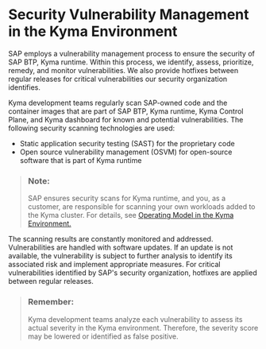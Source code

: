 <!-- loiob1b0a6418965450d966faaa152785ce2 -->

# Security Vulnerability Management in the Kyma Environment

SAP employs a vulnerability management process to ensure the security of SAP BTP, Kyma runtime. Within this process, we identify, assess, prioritize, remedy, and monitor vulnerabilities. We also provide hotfixes between regular releases for critical vulnerabilities our security organization identifies.

Kyma development teams regularly scan SAP-owned code and the container images that are part of SAP BTP, Kyma runtime, Kyma Control Plane, and Kyma dashboard for known and potential vulnerabilities. The following security scanning technologies are used:

-   Static application security testing \(SAST\) for the proprietary code
-   Open source vulnerability management \(OSVM\) for open-source software that is part of Kyma runtime

> ### Note:  
> SAP ensures security scans for Kyma runtime, and you, as a customer, are responsible for scanning your own workloads added to the Kyma cluster. For details, see [Operating Model in the Kyma Environment.](../70-getting-support/operating-model-in-the-kyma-environment-862b96b.md)

The scanning results are constantly monitored and addressed. Vulnerabilities are handled with software updates. If an update is not available, the vulnerability is subject to further analysis to identify its associated risk and implement appropriate measures. For critical vulnerabilities identified by SAP's security organization, hotfixes are applied between regular releases.

> ### Remember:  
> Kyma development teams analyze each vulnerability to assess its actual severity in the Kyma environment. Therefore, the severity score may be lowered or identified as false positive.

